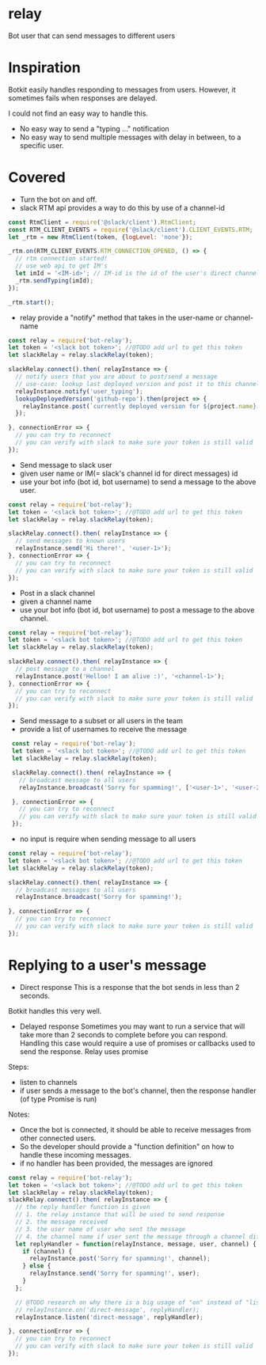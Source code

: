 # relay
Bot user that can send messages to different users

# Inspiration
Botkit easily handles responding to messages from users. However, it sometimes fails when responses are delayed.

I could not find an easy way to handle this.
* No easy way to send a "typing ..." notification
* No easy way to send multiple messages with delay in between, to a specific user.

# Covered
* Turn the bot on and off.
 * slack RTM api provides a way to do this by use of a channel-id
```javascript
const RtmClient = require('@slack/client').RtmClient;
const RTM_CLIENT_EVENTS = require('@slack/client').CLIENT_EVENTS.RTM;
let _rtm = new RtmClient(token, {logLevel: 'none'});

_rtm.on(RTM_CLIENT_EVENTS.RTM_CONNECTION_OPENED, () => {
  // rtm connection started!
  // use web api to get IM's
  let imId = '<IM-id>'; // IM-id is the id of the user's direct channel
  _rtm.sendTyping(imId);
});

_rtm.start();
```
 * relay provide a "notify" method that takes in the user-name or channel-name
```javascript
const relay = require('bot-relay');
let token = '<slack bot token>'; //@TODO add url to get this token
let slackRelay = relay.slackRelay(token);

slackRelay.connect().then( relayInstance => {
  // notify users that you are about to post/send a message
  // use-case: lookup last deployed version and post it to this channel
  relayInstance.notify('user_typing');
  lookupDeployedVersion('github-repo').then(project => {
    relayInstance.post(`currently deployed version for ${project.name} is ${project.version}`, 'general');
  });

}, connectionError => {
  // you can try to reconnect
  // you can verify with slack to make sure your token is still valid
});
```

* Send message to slack user
 * given user name or IM(= slack's channel id for direct messages) id
 * use your bot info (bot id, bot username) to send a message to the above user.
```javascript
const relay = require('bot-relay');
let token = '<slack bot token>'; //@TODO add url to get this token
let slackRelay = relay.slackRelay(token);

slackRelay.connect().then( relayInstance => {
  // send messages to known users
  relayInstance.send('Hi there!', '<user-1>');
}, connectionError => {
  // you can try to reconnect
  // you can verify with slack to make sure your token is still valid
});
```

* Post in a slack channel
 * given a channel name
 * use your bot info (bot id, bot username) to post a message to the above channel.
```javascript
const relay = require('bot-relay');
let token = '<slack bot token>'; //@TODO add url to get this token
let slackRelay = relay.slackRelay(token);

slackRelay.connect().then( relayInstance => {
  // post message to a channel
  relayInstance.post('Helloo! I am alive :)', '<channel-1>');
}, connectionError => {
  // you can try to reconnect
  // you can verify with slack to make sure your token is still valid
});
```

 * Send message to a subset or all users in the team
  * provide a list of usernames to receive the message
```javascript
 const relay = require('bot-relay');
 let token = '<slack bot token>'; //@TODO add url to get this token
 let slackRelay = relay.slackRelay(token);

 slackRelay.connect().then( relayInstance => {
   // broadcast message to all users
   relayInstance.broadcast('Sorry for spamming!', ['<user-1>', '<user-2>']);

 }, connectionError => {
   // you can try to reconnect
   // you can verify with slack to make sure your token is still valid
 });
```

 * no input is require when sending message to all users
```javascript
const relay = require('bot-relay');
let token = '<slack bot token>'; //@TODO add url to get this token
let slackRelay = relay.slackRelay(token);

slackRelay.connect().then( relayInstance => {
  // broadcast messages to all users
  relayInstance.broadcast('Sorry for spamming!');

}, connectionError => {
  // you can try to reconnect
  // you can verify with slack to make sure your token is still valid
});
```


# Replying to a user's message
* Direct response
This is a response that the bot sends in less than 2 seconds.

Botkit handles this very well.

* Delayed response
Sometimes you may want to run a service that will take more than 2 seconds to complete before you can respond.
Handling this case would require a use of promises or callbacks used to send the response.
Relay uses promise

Steps:
* listen to channels
* if user sends a message to the bot's channel, then the response handler (of type Promise is run)

Notes:
* Once the bot is connected, it should be able to receive messages from other connected users.
* So the developer should provide a "function definition" on how to handle these incoming messages.
* if no handler has been provided, the messages are ignored

```javascript
const relay = require('bot-relay');
let token = '<slack bot token>'; //@TODO add url to get this token
let slackRelay = relay.slackRelay(token);
slackRelay.connect().then( relayInstance => {
  // the reply handler function is given
  // 1. the relay instance that will be used to send response
  // 2. the message received
  // 3. the user name of user who sent the message
  // 4. the channel name if user sent the message through a channel different from his/her private channel with the bot
  let replyHandler = function(relayInstance, message, user, channel) {
    if (channel) {
      relayInstance.post('Sorry for spamming!', channel);
    } else {
      relayInstance.send('Sorry for spamming!', user);
    }
  };

  // @TODO research on why there is a big usage of "on" instead of "listen"
  // relayInstance.on('direct-message', replyHandler);
  relayInstance.listen('direct-message', replyHandler);

}, connectionError => {
  // you can try to reconnect
  // you can verify with slack to make sure your token is still valid
});
```
